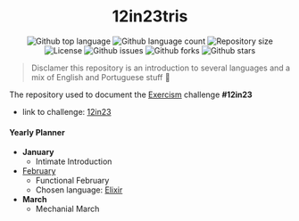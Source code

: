 <h1 align="center">
    12in23tris
</h1>


<p align="center">
  <img alt="Github top language" src="https://img.shields.io/github/languages/top/biantris/12in23tris?color=6e4a7e">

  <img alt="Github language count" src="https://img.shields.io/github/languages/count/biantris/12in23tris?color=6e4a7e">

  <img alt="Repository size" src="https://img.shields.io/github/repo-size/biantris/12in23tris?color=6e4a7e">

  <img alt="License" src="https://img.shields.io/github/license/biantris/12in23tris?color=6e4a7e">

  <img alt="Github issues" src="https://img.shields.io/github/issues/biantris/12in23tris?color=6e4a7e" />

  <img alt="Github forks" src="https://img.shields.io/github/forks/biantris/12in23tris?color=6e4a7e" />

  <img alt="Github stars" src="https://img.shields.io/github/stars/biantris/12in23tris?color=6e4a7e" />
</p>

> Disclamer this repository is an introduction to several languages and a mix of English and Portuguese stuff 🤪

The repository used to document the [Exercism](https://exercism.org/) challenge <b>#12in23</b>

- link to challenge: [12in23](https://exercism.org/challenges/12in23)

#### Yearly Planner
- <b>January</b>
    - Intimate Introduction
- [February](https://github.com/biantris/12in23tris/tree/master/february)
    - Functional February
    - Chosen language: [Elixir](https://github.com/biantris/12in23tris/blob/master/february/elixir/elixir-study.md)
- <b>March</b>
    - Mechanial March
